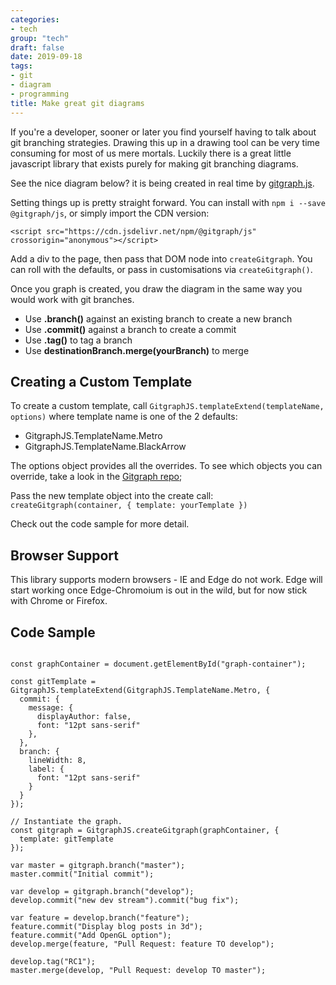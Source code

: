 ```yaml
---
categories:
- tech
group: "tech"
draft: false
date: 2019-09-18
tags:
- git
- diagram
- programming
title: Make great git diagrams
---
```


If you're a developer, sooner or later you find yourself having to talk about git branching strategies. Drawing this up in a drawing tool can be very time consuming for most of us mere mortals. Luckily there is a great little javascript library that exists purely for making git branching diagrams.

<!--more-->

See the nice diagram below? it is being created in real time by [gitgraph.js](https://github.com/nicoespeon/gitgraph.js).

<script src="https://cdn.jsdelivr.net/npm/@gitgraph/js" crossorigin="anonymous"></script>
<div id="graph-container" class="add-scroll"></div>

<script>

const graphContainer = document.getElementById("graph-container");

const gitTemplate = GitgraphJS.templateExtend(GitgraphJS.TemplateName.Metro, {
  colors:  ["#979797", "#008fb5", "#009900"],
  commit: {
    message: {
      displayAuthor: false,
      font: "12pt sans-serif",
      displayHash: false
    },
  },
  branch: {
    lineWidth: 8,
    label: {
      font: "12pt sans-serif"
    }
  }
});

// Instantiate the graph.
const gitgraph = GitgraphJS.createGitgraph(graphContainer, {
  template: gitTemplate,
  orientation: "vertical"
});

var master = gitgraph.branch("master");
master.commit("Initial commit");

var develop = gitgraph.branch("develop");
develop.commit("new dev stream").commit("bug fix");

var feature = develop.branch("feature");
feature.commit("Display blog posts in 3d");
feature.commit("Add OpenGL option");
develop.merge(feature, "Pull Request: feature TO develop");

develop.tag("RC1");
master.merge(develop, "Pull Request: develop TO master");


// var m = gitgraph.branch("master");
// var prod = m.branch("production");

// prod.commit("prod commit");

// var iref = prod.branch("1909-q3-iref");
// iref.commit("iref bug fix");
// iref.commit("iref bug fix");

// var mergeb = iref.branch("merges/1909-q3-iref/production-20190916");
// mergeb.commit("");
// mergeb.merge(prod, "merge from production");
// iref.merge(mergeb, "Pull Request back to IREF");

// iref.commit("bug fix");

// prod.commit("prod commit");



</script>

Setting things up is pretty straight forward. You can install with `npm i --save @gitgraph/js`, or simply import the CDN version: 

`<script src="https://cdn.jsdelivr.net/npm/@gitgraph/js" crossorigin="anonymous"></script>`

Add a div to the page, then pass that DOM node into `createGitgraph`. You can roll with the defaults, or pass in customisations via `createGitgraph()`.

Once you graph is created, you draw the diagram in the same way you would work with git branches. 

* Use **.branch()** against an existing branch to create a new branch
* Use **.commit()** against a branch to create a commit
* Use **.tag()** to tag a branch
* Use **destinationBranch.merge(yourBranch)** to merge

## Creating a Custom Template

To create a custom template, call `GitgraphJS.templateExtend(templateName, options)` where template name is one of the 2 defaults: 

- GitgraphJS.TemplateName.Metro
- GitgraphJS.TemplateName.BlackArrow

The options object provides all the overrides. To see which objects you can override, take a look in the [Gitgraph repo](https://github.com/nicoespeon/gitgraph.js/blob/master/packages/gitgraph-core/src/template.ts);

Pass the new template object into the create call: `createGitgraph(container, { template: yourTemplate })`

Check out the code sample for more detail.

## Browser Support

This library supports modern browsers - IE and Edge do not work. Edge will start working once Edge-Chromoium is out in the wild, but for now stick with Chrome or Firefox.

## Code Sample

<pre><code class="language-javascript">
const graphContainer = document.getElementById("graph-container");

const gitTemplate = GitgraphJS.templateExtend(GitgraphJS.TemplateName.Metro, {
  commit: {
    message: {
      displayAuthor: false,
      font: "12pt sans-serif"
    },
  },
  branch: {
    lineWidth: 8,
    label: {
      font: "12pt sans-serif"
    }
  }
});

// Instantiate the graph.
const gitgraph = GitgraphJS.createGitgraph(graphContainer, {
  template: gitTemplate
});

var master = gitgraph.branch("master");
master.commit("Initial commit");

var develop = gitgraph.branch("develop");
develop.commit("new dev stream").commit("bug fix");

var feature = develop.branch("feature");
feature.commit("Display blog posts in 3d");
feature.commit("Add OpenGL option");
develop.merge(feature, "Pull Request: feature TO develop");

develop.tag("RC1");
master.merge(develop, "Pull Request: develop TO master");
</code></pre>